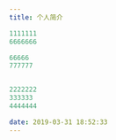 ```yaml
---
title: 个人简介

1111111
6666666

66666
777777


2222222
333333
4444444

date: 2019-03-31 18:52:33
---
```

